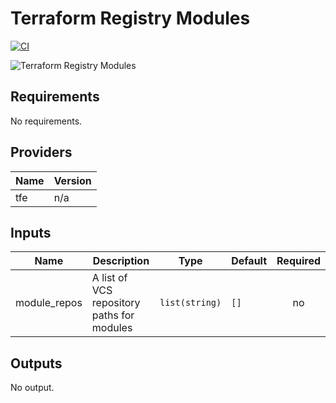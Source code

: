 # Terraform Registry Modules

[![CI](https://github.com/figurate/terraform-tfe-registry-modules/actions/workflows/main.yml/badge.svg)](https://github.com/figurate/terraform-tfe-registry-modules/actions/workflows/main.yml)

![Terraform Registry Modules](terraform\_registry\_modules.png)

## Requirements

No requirements.

## Providers

| Name | Version |
|------|---------|
| tfe | n/a |

## Inputs

| Name | Description | Type | Default | Required |
|------|-------------|------|---------|:--------:|
| module\_repos | A list of VCS repository paths for modules | `list(string)` | `[]` | no |

## Outputs

No output.

